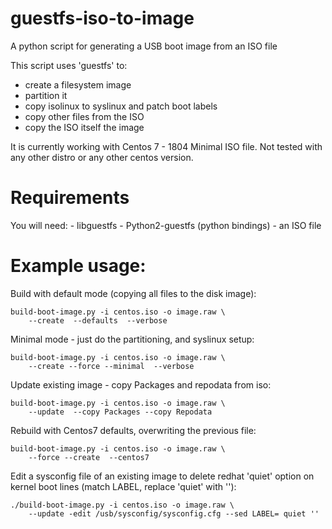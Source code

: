 # guestfs-iso-to-image
A python script for generating a USB boot image from an ISO file

This script uses 'guestfs' to:

  - create a filesystem image
  - partition it
  - copy isolinux to syslinux and patch boot labels 
  - copy other files from the ISO
  - copy the ISO itself the image
  
  It is currently working with Centos 7 - 1804 Minimal ISO file. Not tested with any other distro or any other centos version.
  
  # Requirements
  
  You will need:
     - libguestfs
     - Python2-guestfs (python bindings)
     - an ISO file
    
  # Example usage:
  
  Build with default mode (copying all files to the disk image):
  
  ```
  build-boot-image.py -i centos.iso -o image.raw \
      --create  --defaults  --verbose
  ```

  Minimal mode - just do the partitioning, and syslinux setup:

  ```
  build-boot-image.py -i centos.iso -o image.raw \
      --create --force --minimal  --verbose
  ```
  
  Update existing image - copy Packages and repodata from iso: 
  
  ```
  build-boot-image.py -i centos.iso -o image.raw \
      --update  --copy Packages --copy Repodata  
  ```

  Rebuild with Centos7 defaults, overwriting the previous file:
  
  ```
  build-boot-image.py -i centos.iso -o image.raw \
      --force --create  --centos7 
  ```
 
  Edit a sysconfig file of an existing image to delete redhat 'quiet' option on kernel boot lines (match LABEL, replace 'quiet' with ''):
  
  ```
  ./build-boot-image.py -i centos.iso -o image.raw \
      --update -edit /usb/sysconfig/sysconfig.cfg --sed LABEL= quiet '' 
  ```
 
